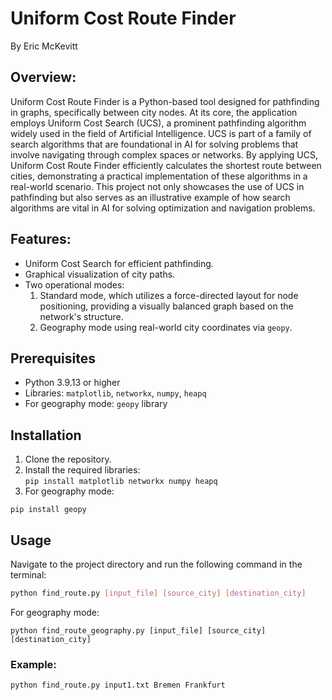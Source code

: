 # Uniform Cost Route Finder
By Eric McKevitt

## Overview: 

Uniform Cost Route Finder is a Python-based tool designed for pathfinding in graphs, specifically between city nodes. At its core, the application employs Uniform Cost Search (UCS), a prominent pathfinding algorithm widely used in the field of Artificial Intelligence. UCS is part of a family of search algorithms that are foundational in AI for solving problems that involve navigating through complex spaces or networks. By applying UCS, Uniform Cost Route Finder efficiently calculates the shortest route between cities, demonstrating a practical implementation of these algorithms in a real-world scenario. This project not only showcases the use of UCS in pathfinding but also serves as an illustrative example of how search algorithms are vital in AI for solving optimization and navigation problems.

## Features:

* Uniform Cost Search for efficient pathfinding.  
* Graphical visualization of city paths.  
* Two operational modes:  
    1. Standard mode, which utilizes a force-directed layout for node positioning, providing a visually balanced graph based on the network's structure.
    2. Geography mode using real-world city coordinates via `geopy`. 

## Prerequisites

* Python 3.9.13 or higher
* Libraries: `matplotlib`, `networkx`, `numpy`, `heapq`
* For geography mode: `geopy` library 

## Installation

1. Clone the repository.  
2. Install the required libraries:  
`pip install matplotlib networkx numpy heapq`
3. For geography mode:  
```
pip install geopy
```


## Usage
Navigate to the project directory and run the following command in the terminal:

```bash
python find_route.py [input_file] [source_city] [destination_city]
```

For geography mode:
```
python find_route_geography.py [input_file] [source_city] [destination_city]
```

### Example: 
```
python find_route.py input1.txt Bremen Frankfurt
```

